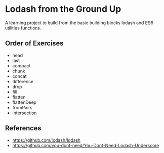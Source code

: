 # Lodash from the Ground Up

A learning project to build from the basic building blocks lodash and ES6 utilities functions.

## Order of Exercises

- head
- last
- compact
- chunk
- concat
- difference
- drop
- fill
- flatten
- flattenDeep
- fromPairs
- intersection

## References

- https://github.com/lodash/lodash
- https://github.com/you-dont-need/You-Dont-Need-Lodash-Underscore
